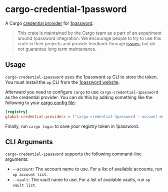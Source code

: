 # cargo-credential-1password

A Cargo [credential provider] for [1password].

> This crate is maintained by the Cargo team as a part of an experiment around
> 1password integration. We encourage people to try to use this crate in their projects and
> provide feedback through [issues](https://github.com/rust-lang/cargo/issues/), but do not
> guarantee long term maintenance.

## Usage

`cargo-credential-1password` uses the 1password `op` CLI to store the token. You
must install the `op` CLI from the [1password
website](https://1password.com/downloads/command-line/).

Afterward you need to configure `cargo` to use `cargo-credential-1password` as
the credential provider. You can do this by adding something like the following
to your [cargo config file][credential provider]:

```toml
[registry]
global-credential-providers = ["cargo-credential-1password --account my.1password.com"]
```

Finally, run `cargo login` to save your registry token in 1password.

## CLI Arguments

`cargo-credential-1password` supports the following command-line arguments:

* `--account`: The account name to use. For a list of available accounts, 
  run `op account list`.
* `--vault`: The vault name to use. For a list of available vaults,
  run `op vault list`.

[1password]: https://1password.com/
[credential provider]: https://doc.rust-lang.org/stable/cargo/reference/registry-authentication.html
